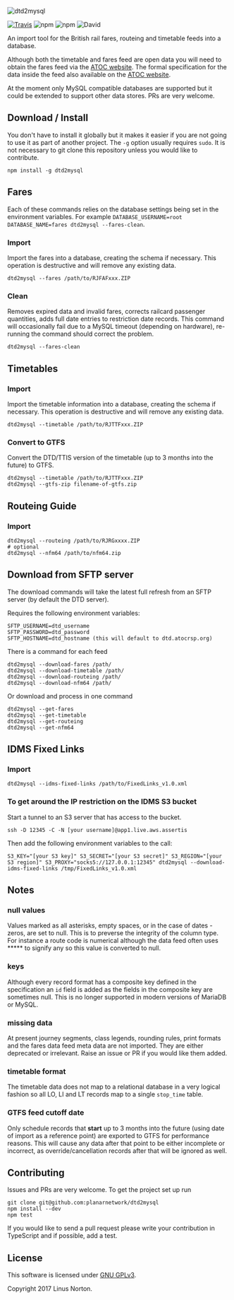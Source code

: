 ![dtd2mysql](logo.png)

[![Travis](https://img.shields.io/travis/planarnetwork/dtd2mysql.svg?style=flat-square)](https://travis-ci.org/planarnetwork/dtd2mysql) ![npm](https://img.shields.io/npm/v/dtd2mysql.svg?style=flat-square) ![npm](https://img.shields.io/npm/dw/dtd2mysql.svg?style=flat-square) 
![David](https://img.shields.io/david/planarnetwork/dtd2mysql.svg?style=flat-square)




An import tool for the British rail fares, routeing and timetable feeds into a database.

Although both the timetable and fares feed are open data you will need to obtain the fares feed via the [ATOC website](http://data.atoc.org/fares-data). The formal specification for the data inside the feed also available on the [ATOC website](http://data.atoc.org/sites/all/themes/atoc/files/SP0035.pdf).

At the moment only MySQL compatible databases are supported but it could be extended to support other data stores. PRs are very welcome.

## Download / Install

You don't have to install it globally but it makes it easier if you are not going to use it as part of another project. The `-g` option usually requires `sudo`. It is not necessary to git clone this repository unless you would like to contribute.

```
npm install -g dtd2mysql
```

## Fares 

Each of these commands relies on the database settings being set in the environment variables. For example `DATABASE_USERNAME=root DATABASE_NAME=fares dtd2mysql --fares-clean`.

### Import

Import the fares into a database, creating the schema if necessary. This operation is destructive and will remove any existing data.

```
dtd2mysql --fares /path/to/RJFAFxxx.ZIP
```
### Clean 

Removes expired data and invalid fares, corrects railcard passenger quantities, adds full date entries to restriction date records. This command will occasionally fail due to a MySQL timeout (depending on hardware), re-running the command should correct the problem.

```
dtd2mysql --fares-clean
```
## Timetables
### Import

Import the timetable information into a database, creating the schema if necessary. This operation is destructive and will remove any existing data.

```
dtd2mysql --timetable /path/to/RJTTFxxx.ZIP
```

### Convert to GTFS

Convert the DTD/TTIS version of the timetable (up to 3 months into the future) to GTFS. 

```
dtd2mysql --timetable /path/to/RJTTFxxx.ZIP
dtd2mysql --gtfs-zip filename-of-gtfs.zip
```

## Routeing Guide
### Import
```
dtd2mysql --routeing /path/to/RJRGxxxx.ZIP
# optional
dtd2mysql --nfm64 /path/to/nfm64.zip 
```

## Download from SFTP server

The download commands will take the latest full refresh from an SFTP server (by default the DTD server).

Requires the following environment variables:

```
SFTP_USERNAME=dtd_username
SFTP_PASSWORD=dtd_password
SFTP_HOSTNAME=dtd_hostname (this will default to dtd.atocrsp.org)
```

There is a command for each feed

```
dtd2mysql --download-fares /path/
dtd2mysql --download-timetable /path/
dtd2mysql --download-routeing /path/
dtd2mysql --download-nfm64 /path/
```

Or download and process in one command

```
dtd2mysql --get-fares
dtd2mysql --get-timetable
dtd2mysql --get-routeing
dtd2mysql --get-nfm64
```

## IDMS Fixed Links

### Import
```
dtd2mysql --idms-fixed-links /path/to/FixedLinks_v1.0.xml
```

### To get around the IP restriction on the IDMS S3 bucket

Start a tunnel to an S3 server that has access to the bucket.

```
ssh -D 12345 -C -N [your username]@app1.live.aws.assertis
```

Then add the following environment variables to the call:

```
S3_KEY="[your S3 key]" S3_SECRET="[your S3 secret]" S3_REGION="[your S3 region]" S3_PROXY="socks5://127.0.0.1:12345" dtd2mysql --download-idms-fixed-links /tmp/FixedLinks_v1.0.xml
```


## Notes
### null values

Values marked as all asterisks, empty spaces, or in the case of dates - zeros, are set to null. This is to preverse the integrity of the column type. For instance a route code is numerical although the data feed often uses ***** to signify any so this value is converted to null. 

### keys
Although every record format has a composite key defined in the specification an `id` field is added as the fields in the composite key are sometimes null. This is no longer supported in modern versions of MariaDB or MySQL.

### missing data
At present journey segments, class legends, rounding rules, print formats  and the fares data feed meta data are not imported. They are either deprecated or irrelevant. Raise an issue or PR if you would like them added.

### timetable format

The timetable data does not map to a relational database in a very logical fashion so all LO, LI and LT records map to a single `stop_time` table.

### GTFS feed cutoff date

Only schedule records that **start** up to 3 months into the future (using date of import as a reference point) are exported to GTFS for performance reasons.
This will cause any data after that point to be either incomplete or incorrect, as override/cancellation records after that will be ignored as well.

## Contributing

Issues and PRs are very welcome. To get the project set up run

```
git clone git@github.com:planarnetwork/dtd2mysql
npm install --dev
npm test
```

If you would like to send a pull request please write your contribution in TypeScript and if possible, add a test.

## License

This software is licensed under [GNU GPLv3](https://www.gnu.org/licenses/gpl-3.0.en.html).

Copyright 2017 Linus Norton.
